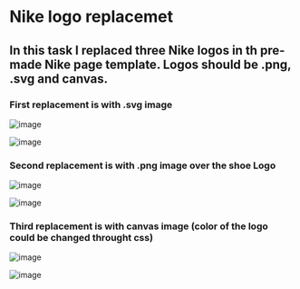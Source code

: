 # <h1>Nike logo replacemet</h1>
<h2>In this task I replaced three Nike logos in th pre-made Nike page template. Logos should be .png, .svg and canvas.</h2>

<h3>First replacement is with .svg image</h3>

![image](https://github.com/user-attachments/assets/cb70758c-8f3d-417d-a71f-dfc56f542205)

![image](https://github.com/user-attachments/assets/1cf671d1-7f9f-4be6-8d36-51e3dd138845)



<h3>Second replacement is with .png image over the shoe Logo</h3>

![image](https://github.com/user-attachments/assets/985998d4-95aa-4379-a35a-0433a48f3791)

![image](https://github.com/user-attachments/assets/7b0af95f-76ea-40c8-92c9-74ffb63b5c76)


<h3>Third replacement is with canvas image (color of the logo could be changed throught css)</h3>

![image](https://github.com/user-attachments/assets/01ce9bd3-78e8-41a8-93c9-7d39795c7a91)

![image](https://github.com/user-attachments/assets/624ade72-c0e1-4c7c-9820-6b81a5d9ffa9)
